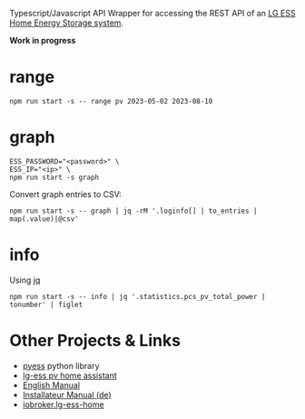 Typescript/Javascript API Wrapper for accessing the REST API of an [LG ESS Home Energy Storage system](https://www.lg.com/de/business/ess-homeseries).

**Work in progress**

# range

    npm run start -s -- range pv 2023-05-02 2023-08-10

# graph

    ESS_PASSWORD="<password>" \
    ESS_IP="<ip>" \
    npm run start -s graph

Convert graph entries to CSV:

    npm run start -s -- graph | jq -rM '.loginfo[] | to_entries | map(.value)|@csv'

# info

Using [jq](https://jqlang.github.io/jq/)

    npm run start -s -- info | jq '.statistics.pcs_pv_total_power | tonumber' | figlet

# Other Projects & Links

- [pyess](https://www.lg.com/de/business/ess-homeseries) python library
- [lg-ess pv home assistant](https://github.com/Buktahula/hassio-addons)
- [English Manual](https://www.manualslib.de/manual/634794/Lg-Ess-Home-10.html#manual)
- [Installateur Manual (de)](https://www.lg.com/global/business/download/resources/ess/LG_ESS_Residential_EnerVu_Installer_Manual_DE.pdf)
- [iobroker.lg-ess-home](https://www.npmjs.com/package/iobroker.lg-ess-home)
